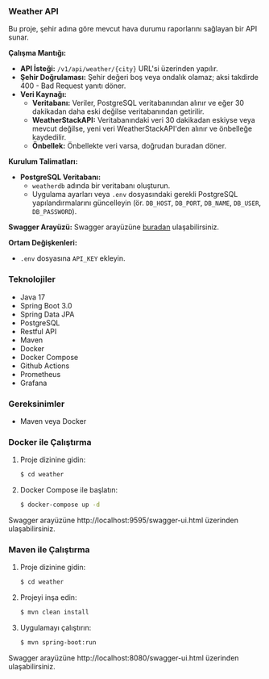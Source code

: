 ### Weather API

Bu proje, şehir adına göre mevcut hava durumu raporlarını sağlayan bir API sunar.

**Çalışma Mantığı:**
- **API İsteği:** `/v1/api/weather/{city}` URL'si üzerinden yapılır.
- **Şehir Doğrulaması:** Şehir değeri boş veya ondalık olamaz; aksi takdirde 400 - Bad Request yanıtı döner.
- **Veri Kaynağı:**
  - **Veritabanı:** Veriler, PostgreSQL veritabanından alınır ve eğer 30 dakikadan daha eski değilse veritabanından getirilir.
  - **WeatherStackAPI:** Veritabanındaki veri 30 dakikadan eskiyse veya mevcut değilse, yeni veri WeatherStackAPI'den alınır ve önbelleğe kaydedilir.
  - **Önbellek:** Önbellekte veri varsa, doğrudan buradan döner.

**Kurulum Talimatları:**
- **PostgreSQL Veritabanı:**
  - `weatherdb` adında bir veritabanı oluşturun.
  - Uygulama ayarları veya `.env` dosyasındaki gerekli PostgreSQL yapılandırmalarını güncelleyin (ör. `DB_HOST`, `DB_PORT`, `DB_NAME`, `DB_USER`, `DB_PASSWORD`).

**Swagger Arayüzü:**
Swagger arayüzüne [buradan](http://localhost:8080/swagger-ui/index.html) ulaşabilirsiniz.

**Ortam Değişkenleri:**
- `.env` dosyasına `API_KEY` ekleyin.

### Teknolojiler

- Java 17
- Spring Boot 3.0
- Spring Data JPA
- PostgreSQL
- Restful API
- Maven
- Docker
- Docker Compose
- Github Actions
- Prometheus
- Grafana

### Gereksinimler

- Maven veya Docker

### Docker ile Çalıştırma

1. Proje dizinine gidin:
    ```bash
    $ cd weather
    ```
2. Docker Compose ile başlatın:
    ```bash
    $ docker-compose up -d
    ```

Swagger arayüzüne http://localhost:9595/swagger-ui.html üzerinden ulaşabilirsiniz.

### Maven ile Çalıştırma

1. Proje dizinine gidin:
    ```bash
    $ cd weather
    ```
2. Projeyi inşa edin:
    ```bash
    $ mvn clean install
    ```
3. Uygulamayı çalıştırın:
    ```bash
    $ mvn spring-boot:run
    ```

Swagger arayüzüne http://localhost:8080/swagger-ui.html üzerinden ulaşabilirsiniz.

